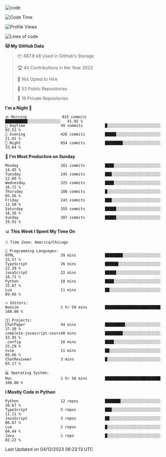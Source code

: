 
<!--
**liuyaanng/liuyaanng** is a ✨ _special_ ✨ repository because its `README.md` (this file) appears on your GitHub profile.

Here are some ideas to get you started:

- 🔭 I’m currently working on ...
- 🌱 I’m currently learning ...
- 👯 I’m looking to collaborate on ...
- 🤔 I’m looking for help with ...
- 💬 Ask me about ...
- 📫 How to reach me: ...
- 😄 Pronouns: ...
- ⚡ Fun fact: ...
-->


![code](https://cdn.jsdelivr.net/gh/liuyaanng/liuyaanng@1.0/code.gif) 

<!--START_SECTION:waka-->
![Code Time](http://img.shields.io/badge/Code%20Time-274%20hrs%203%20mins-blue)

![Profile Views](http://img.shields.io/badge/Profile%20Views-0-blue)

![Lines of code](https://img.shields.io/badge/From%20Hello%20World%20I%27ve%20Written-14.4%20million%20lines%20of%20code-blue)

**🐱 My GitHub Data** 

> 📦 687.8 kB Used in GitHub's Storage 
 > 
> 🏆 40 Contributions in the Year 2023
 > 
> 🚫 Not Opted to Hire
 > 
> 📜 53 Public Repositories 
 > 
> 🔑 19 Private Repositories 
 > 
**I'm a Night 🦉** 

```text
🌞 Morning                815 commits         ██████████░░░░░░░░░░░░░░░   41.92 % 
🌆 Daytime                49 commits          █░░░░░░░░░░░░░░░░░░░░░░░░   02.52 % 
🌃 Evening                426 commits         █████░░░░░░░░░░░░░░░░░░░░   21.91 % 
🌙 Night                  654 commits         ████████░░░░░░░░░░░░░░░░░   33.64 % 
```
📅 **I'm Most Productive on Sunday** 

```text
Monday                   281 commits         ████░░░░░░░░░░░░░░░░░░░░░   14.45 % 
Tuesday                  245 commits         ███░░░░░░░░░░░░░░░░░░░░░░   12.60 % 
Wednesday                325 commits         ████░░░░░░░░░░░░░░░░░░░░░   16.72 % 
Thursday                 108 commits         █░░░░░░░░░░░░░░░░░░░░░░░░   05.56 % 
Friday                   243 commits         ███░░░░░░░░░░░░░░░░░░░░░░   12.50 % 
Saturday                 355 commits         █████░░░░░░░░░░░░░░░░░░░░   18.26 % 
Sunday                   387 commits         █████░░░░░░░░░░░░░░░░░░░░   19.91 % 
```


📊 **This Week I Spent My Time On** 

```text
🕑︎ Time Zone: America/Chicago

💬 Programming Languages: 
HTML                     39 mins             ████████░░░░░░░░░░░░░░░░░   33.57 % 
TypeScript               26 mins             ██████░░░░░░░░░░░░░░░░░░░   22.39 % 
JavaScript               22 mins             █████░░░░░░░░░░░░░░░░░░░░   18.71 % 
Python                   18 mins             ████░░░░░░░░░░░░░░░░░░░░░   15.67 % 
Lua                      11 mins             ██░░░░░░░░░░░░░░░░░░░░░░░   09.66 % 

🔥 Editors: 
Neovim                   1 hr 58 mins        █████████████████████████   100.00 % 

🐱‍💻 Projects: 
ChatPaper                44 mins             █████████░░░░░░░░░░░░░░░░   37.30 % 
complete-javascript-cours40 mins             ████████░░░░░░░░░░░░░░░░░   33.95 % 
.config                  18 mins             ████░░░░░░░░░░░░░░░░░░░░░   15.29 % 
nvim                     11 mins             ██░░░░░░░░░░░░░░░░░░░░░░░   09.66 % 
ChatReviewer             3 mins              █░░░░░░░░░░░░░░░░░░░░░░░░   03.17 % 

💻 Operating System: 
Mac                      1 hr 58 mins        █████████████████████████   100.00 % 
```

**I Mostly Code in Python** 

```text
Python                   12 repos            ███████░░░░░░░░░░░░░░░░░░   26.67 % 
TypeScript               5 repos             ███░░░░░░░░░░░░░░░░░░░░░░   11.11 % 
JavaScript               3 repos             ██░░░░░░░░░░░░░░░░░░░░░░░   06.67 % 
Lua                      2 repos             █░░░░░░░░░░░░░░░░░░░░░░░░   04.44 % 
Java                     1 repo              █░░░░░░░░░░░░░░░░░░░░░░░░   02.22 % 
```




 Last Updated on 04/12/2023 06:23:13 UTC
<!--END_SECTION:waka-->

